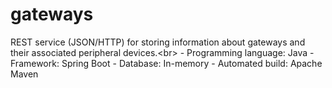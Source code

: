# gateways
REST service (JSON/HTTP) for storing information about gateways and their associated peripheral devices.&lt;br> - Programming language: Java - Framework: Spring Boot - Database: In-memory - Automated build: Apache Maven
